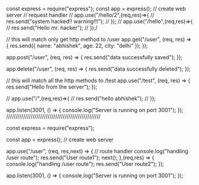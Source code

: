 const express = require("express");
const app = express(); // create web server
// request handler
// app.use("/hello/2",(req,res)=>{
//     res.send("system hacked!! warning!!!");
// });
// app.use("/hello",(req,res)=>{
//     res.send("Hello mr. hacker");
// });/

// this will match only get http method to /user
app.get("/user", (req, res) => {
  res.send({ name: "abhishek", age: 22, city: "delhi" });
});

app.post("/user", (req, res) => {
  res.send("data successfully saved");
});

app.delete("/user", (req, res) => {
  res.send("data successfully deleted");
});

// this will match all the  http methods to /test
app.use("/test", (req, res) => {
  res.send("Hello from the server");
});

// app.use("/",(req,res)=>{
//     res.send("hello abhishek");
// });

app.listen(3001, () => {
  console.log("Server is running on port 3001");
});
//////////////////////////////////////////////////

const express = require("express");

const app = express(); // create web server

app.use("/user", (req, res,next) => {
  // route handler
  console.log("handling /user route");
  res.send("User route1");
  next();
},(req,res) => {
    console.log("handling /user route");
    res.send("User route2");
  });
  

app.listen(3001, () => {
  console.log("Server is running on port 3001");
});